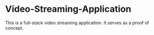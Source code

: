# Video-Streaming-Application
This is a full-stack video streaming application. It serves as a proof of concept.
